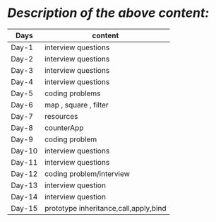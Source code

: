 # _Description of the above content:_

| Days   | content                               |
| ------ | ------------------------------------- |
| Day-1  | interview questions                   |
| Day-2  | interview questions                   |
| Day-3  | interview questions                   |
| Day-4  | interview questions                   |
| Day-5  | coding problems                       |
| Day-6  | map , square , filter                 |
| Day-7  | resources                             |
| Day-8  | counterApp                            |
| Day-9  | coding problem                        |
| Day-10 | interview questions                   |
| Day-11 | interview questions                   |
| Day-12 | coding problem/interview              |
| Day-13 | interview question                    |
| Day-14 | interview question                    |
| Day-15 | prototype inheritance,call,apply,bind |
